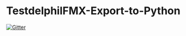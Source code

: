 # TestdelphilFMX-Export-to-Python

[![Gitter](https://badges.gitter.im/StardyHarder/StudyWeChat.svg)](https://gitter.im/StardyHarder/StudyWeChat?utm_source=badge&utm_medium=badge&utm_campaign=pr-badge&utm_content=badge)